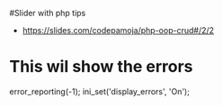 #Slider with php tips
- https://slides.com/codepamoja/php-oop-crud#/2/2

# This wil show the errors
error_reporting(-1);
ini_set('display_errors', 'On');

